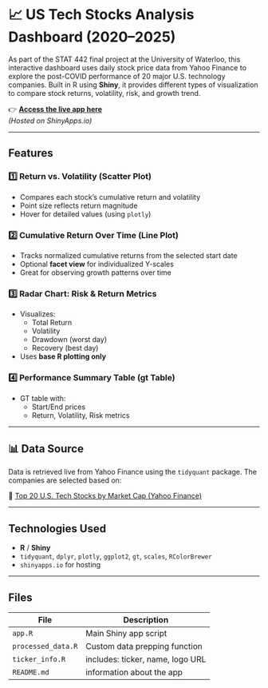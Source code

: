 # 📈 US Tech Stocks Analysis Dashboard (2020–2025)

As part of the STAT 442 final project at the University of Waterloo, this interactive dashboard uses daily stock price data from Yahoo Finance to explore the post-COVID performance of 20 major U.S. technology companies.
Built in R using **Shiny**, it provides different types of visualization to compare stock returns, volatility, risk, and growth trend.

👉 **[Access the live app here](https://yoonkyung-amy.shinyapps.io/tq_stocks_analysis/)**  
*(Hosted on ShinyApps.io)*

---

## Features

### 1️⃣ Return vs. Volatility (Scatter Plot)
- Compares each stock’s cumulative return and volatility
- Point size reflects return magnitude
- Hover for detailed values (using `plotly`)

### 2️⃣ Cumulative Return Over Time (Line Plot)
- Tracks normalized cumulative returns from the selected start date
- Optional **facet view** for individualized Y-scales
- Great for observing growth patterns over time

### 3️⃣ Radar Chart: Risk & Return Metrics
- Visualizes:
  - Total Return
  - Volatility
  - Drawdown (worst day)
  - Recovery (best day)
- Uses **base R plotting only**

### 4️⃣ Performance Summary Table (gt Table)
- GT table with:
  - Start/End prices
  - Return, Volatility, Risk metrics
---

## 📊 Data Source

Data is retrieved live from Yahoo Finance using the `tidyquant` package. The companies are selected based on:

🔗 [Top 20 U.S. Tech Stocks by Market Cap (Yahoo Finance)](https://finance.yahoo.com/research-hub/screener/sec-ind_sec-largest-equities_technology/)

---

## Technologies Used

- **R** / **Shiny**
- `tidyquant`, `dplyr`, `plotly`, `ggplot2`, `gt`, `scales`, `RColorBrewer`
- `shinyapps.io` for hosting

---

## Files

| File              | Description                             |
|-------------------|-----------------------------------------|
| `app.R`           | Main Shiny app script                   |
| `processed_data.R`| Custom data prepping function           |
| `ticker_info.R`   | includes: ticker, name, logo URL        |
| `README.md`       | information about the app               |
